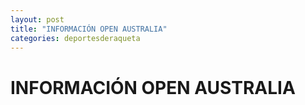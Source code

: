 ```yaml
---
layout: post
title: "INFORMACIÓN OPEN AUSTRALIA"
categories: deportesderaqueta
---
```


# INFORMACIÓN OPEN AUSTRALIA

